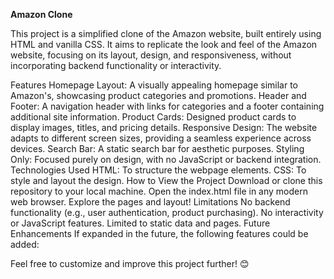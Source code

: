 **Amazon Clone**

This project is a simplified clone of the Amazon website, built entirely using HTML and vanilla CSS. It aims to replicate the look and feel of the Amazon website, focusing on its layout, design, and responsiveness, without incorporating backend functionality or interactivity.

Features
Homepage Layout: A visually appealing homepage similar to Amazon's, showcasing product categories and promotions.
Header and Footer: A navigation header with links for categories and a footer containing additional site information.
Product Cards: Designed product cards to display images, titles, and pricing details.
Responsive Design: The website adapts to different screen sizes, providing a seamless experience across devices.
Search Bar: A static search bar for aesthetic purposes.
Styling Only: Focused purely on design, with no JavaScript or backend integration.
Technologies Used
HTML: To structure the webpage elements.
CSS: To style and layout the design.
How to View the Project
Download or clone this repository to your local machine.
Open the index.html file in any modern web browser.
Explore the pages and layout!
Limitations
No backend functionality (e.g., user authentication, product purchasing).
No interactivity or JavaScript features.
Limited to static data and pages.
Future Enhancements
If expanded in the future, the following features could be added:

Feel free to customize and improve this project further! 😊
